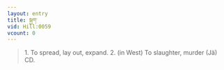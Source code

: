 ```yaml
---
layout: entry
title: སྐྱག་
vid: Hill:0059
vcount: 0
---
```

> 1\. To spread, lay out, expand\. 2\. (in West) To slaughter, murder (Jä) CD\.

